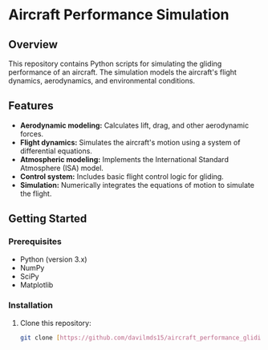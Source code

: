 # Aircraft Performance Simulation

## Overview
This repository contains Python scripts for simulating the gliding performance of an aircraft. The simulation models the aircraft's flight dynamics, aerodynamics, and environmental conditions.

## Features
* **Aerodynamic modeling:** Calculates lift, drag, and other aerodynamic forces.
* **Flight dynamics:** Simulates the aircraft's motion using a system of differential equations.
* **Atmospheric modeling:** Implements the International Standard Atmosphere (ISA) model.
* **Control system:** Includes basic flight control logic for gliding.
* **Simulation:** Numerically integrates the equations of motion to simulate the flight.

## Getting Started
### Prerequisites
* Python (version 3.x)
* NumPy
* SciPy
* Matplotlib

### Installation
1. Clone this repository:
   ```bash
   git clone [https://github.com/davilmds15/aircraft_performance_gliding]
